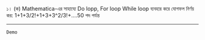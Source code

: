 ১। (ক) Mathematica-এর সাহায্যে Do lopp, For loop While loop ব্যবহার করে যোগফল নির্ণয় কর:
1+1+3/2!+1+3+3^2/3!+....50 পদ পর্যন্ত
___
    Demo
